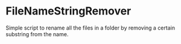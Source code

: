 # FileNameStringRemover
Simple script to rename all the files in a folder by removing a certain substring from the name.
